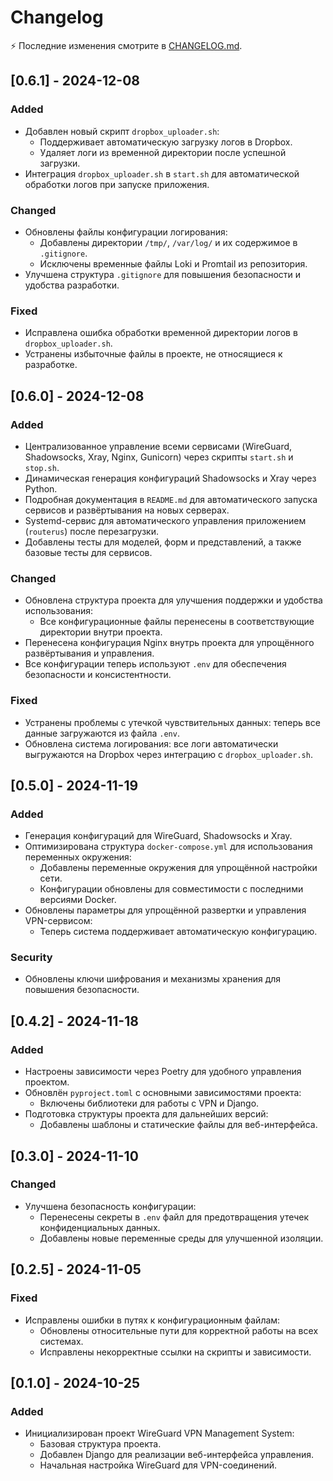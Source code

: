 # Changelog

⚡ Последние изменения смотрите в [CHANGELOG.md](CHANGELOG.md).

## [0.6.1] - 2024-12-08
### Added
- Добавлен новый скрипт `dropbox_uploader.sh`:
  - Поддерживает автоматическую загрузку логов в Dropbox.
  - Удаляет логи из временной директории после успешной загрузки.
- Интеграция `dropbox_uploader.sh` в `start.sh` для автоматической обработки логов при запуске приложения.

### Changed
- Обновлены файлы конфигурации логирования:
  - Добавлены директории `/tmp/`, `/var/log/` и их содержимое в `.gitignore`.
  - Исключены временные файлы Loki и Promtail из репозитория.
- Улучшена структура `.gitignore` для повышения безопасности и удобства разработки.

### Fixed
- Исправлена ошибка обработки временной директории логов в `dropbox_uploader.sh`.
- Устранены избыточные файлы в проекте, не относящиеся к разработке.

## [0.6.0] - 2024-12-08
### Added
- Централизованное управление всеми сервисами (WireGuard, Shadowsocks, Xray, Nginx, Gunicorn) через скрипты `start.sh` и `stop.sh`.
- Динамическая генерация конфигураций Shadowsocks и Xray через Python.
- Подробная документация в `README.md` для автоматического запуска сервисов и развёртывания на новых серверах.
- Systemd-сервис для автоматического управления приложением (`routerus`) после перезагрузки.
- Добавлены тесты для моделей, форм и представлений, а также базовые тесты для сервисов.

### Changed
- Обновлена структура проекта для улучшения поддержки и удобства использования:
  - Все конфигурационные файлы перенесены в соответствующие директории внутри проекта.
- Перенесена конфигурация Nginx внутрь проекта для упрощённого развёртывания и управления.
- Все конфигурации теперь используют `.env` для обеспечения безопасности и консистентности.

### Fixed
- Устранены проблемы с утечкой чувствительных данных: теперь все данные загружаются из файла `.env`.
- Обновлена система логирования: все логи автоматически выгружаются на Dropbox через интеграцию с `dropbox_uploader.sh`.

## [0.5.0] - 2024-11-19
### Added
- Генерация конфигураций для WireGuard, Shadowsocks и Xray.
- Оптимизирована структура `docker-compose.yml` для использования переменных окружения:
  - Добавлены переменные окружения для упрощённой настройки сети.
  - Конфигурации обновлены для совместимости с последними версиями Docker.
- Обновлены параметры для упрощённой развертки и управления VPN-сервисом:
  - Теперь система поддерживает автоматическую конфигурацию.

### Security
- Обновлены ключи шифрования и механизмы хранения для повышения безопасности.

## [0.4.2] - 2024-11-18
### Added
- Настроены зависимости через Poetry для удобного управления проектом.
- Обновлён `pyproject.toml` с основными зависимостями проекта:
  - Включены библиотеки для работы с VPN и Django.
- Подготовка структуры проекта для дальнейших версий:
  - Добавлены шаблоны и статические файлы для веб-интерфейса.

## [0.3.0] - 2024-11-10
### Changed
- Улучшена безопасность конфигурации:
  - Перенесены секреты в `.env` файл для предотвращения утечек конфиденциальных данных.
  - Добавлены новые переменные среды для улучшенной изоляции.

## [0.2.5] - 2024-11-05
### Fixed
- Исправлены ошибки в путях к конфигурационным файлам:
  - Обновлены относительные пути для корректной работы на всех системах.
  - Исправлены некорректные ссылки на скрипты и зависимости.

## [0.1.0] - 2024-10-25
### Added
- Инициализирован проект WireGuard VPN Management System:
  - Базовая структура проекта.
  - Добавлен Django для реализации веб-интерфейса управления.
  - Начальная настройка WireGuard для VPN-соединений.
